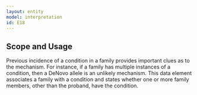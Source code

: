 ```yaml
---
layout: entity
model: interpretation
id: E18
---
```


Scope and Usage
----------------

Previous incidence of a condition in a family provides important clues as to the mechanism.  For instance, if a family has multiple instances of a condition, then a DeNovo allele is an unlikely mechanism.  This data element associates a family with a condition and states whether one or more family members, other than the proband, have the condition.
